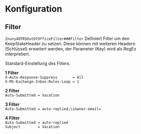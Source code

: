 # Konfiguration

## Filter
`Znuny4OTRSOutOfOfficeFilter###Filter`
Definiert Filter um den KeepStateHeader zu setzen. Diese können mit weiteren Headern (Schlüssel) erweitert werden, der Parameter (Key) wird als RegEx interpretiert.


Standard-Einstellung des Filters.

**1 Filter**  
``X-Auto-Response-Suppress       = All``  
``X-MS-Exchange-Inbox-Rules-Loop = 1``

**2 Filter**  
``Auto-Submitted = Vacation``

**3 Filter**  
``Auto-Submitted = auto-replied;\sowner-email=``

**4 Filter**  
``Auto-Submitted = auto-replied``  
``Subject        = Vacation``